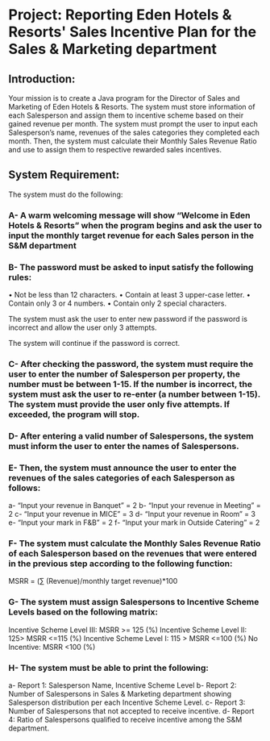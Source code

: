 # Project: Reporting Eden Hotels & Resorts' Sales Incentive Plan for the Sales & Marketing department



## Introduction:

Your mission is to create a Java program for the Director of Sales and Marketing of Eden Hotels & Resorts. The system must store information of each Salesperson and assign them to incentive scheme based on their gained revenue per month. The system must prompt the user to input each Salesperson’s name, revenues of the sales categories they completed each month. Then, the system must calculate their Monthly Sales Revenue Ratio and use to assign them to respective rewarded sales incentives.

## System Requirement:

The system must do the following:

### A-	A warm welcoming message will show “Welcome in Eden Hotels & Resorts” when the program begins and ask the user to input the monthly target revenue for each Sales person in the S&M department


### B-	The password must be asked to input satisfy the following rules:

•	Not be less than 12 characters.
•	Contain at least 3 upper-case letter.
•	Contain only 3 or 4 numbers.
•	Contain only 2 special characters.

The system must ask the user to enter new password if the password is incorrect and allow the user only 3 attempts.

The system will continue if the password is correct.


### C-	After checking the password, the system must require the user to enter the number of Salesperson per property, the number must be between 1-15. If the number is incorrect, the system must ask the user to re-enter (a number between 1-15). The system must provide the user only five attempts. If exceeded, the program will stop.


### D-	 After entering a valid number of Salespersons, the system must inform the user to enter the names of Salespersons.


### E-	Then, the system must announce the user to enter the revenues of the sales categories of each Salesperson as follows:

a-	“Input your revenue in Banquet” = 2
b-	“Input your revenue in Meeting” = 2
c-	“Input your revenue in MICE” = 3 
d-	“Input your revenue in Room” = 3 
e-	“Input your mark in F&B” = 2 
f-   “Input your mark in Outside Catering” = 2


### F-	The system must calculate the Monthly Sales Revenue Ratio of each Salesperson based on the revenues that were entered in the previous step according to the following function:

MSRR = (∑ (Revenue)/monthly target revenue)*100


### G-	The system must assign Salespersons to Incentive Scheme Levels based on the following matrix:

Incentive Scheme Level III: MSRR >= 125 (%)
Incentive Scheme Level II: 125> MSRR <=115 (%)
Incentive Scheme Level I: 115 > MSRR <=100 (%)
No Incentive: MSRR <100 (%)


### H-	The system must be able to print the following:

a-	Report 1: Salesperson Name, Incentive Scheme Level
b-	Report 2: Number of Salespersons in Sales & Marketing department showing Salesperson distribution per each Incentive Scheme Level.
c-	Report 3: Number of Salespersons that not accepted to receive incentive.
d-	Report 4: Ratio of Salespersons qualified to receive incentive among the S&M department.
